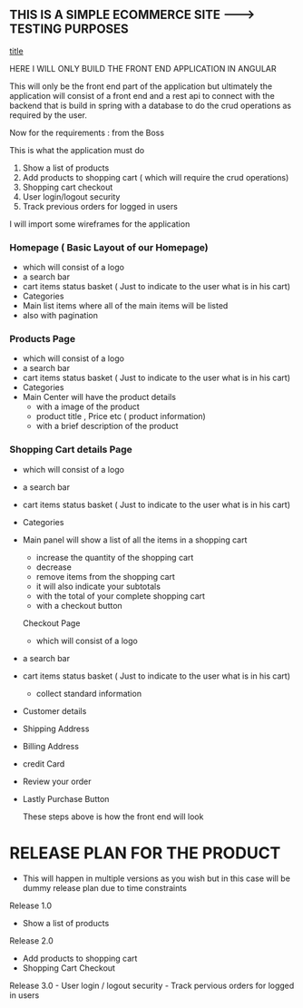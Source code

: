## THIS IS A SIMPLE ECOMMERCE SITE ---> TESTING PURPOSES
[title](https://drive.google.com/file/d/1z8Y5OdQzneRoL6P7dBaXB6obKWLWbgST/view?usp=sharing)

HERE I WILL ONLY BUILD THE FRONT END APPLICATION IN ANGULAR 

This will only be the front end part of the application but ultimately the application will consist of a front end and a rest api to connect with the backend that is build in 
spring with a database to do the crud operations as required by the user.

Now for the requirements : from the Boss

This is what the application must do
1. Show a list of products
2. Add products to shopping cart ( which will require the crud operations)
3. Shopping cart checkout
4. User login/logout security
5. Track previous orders for logged in users

I will import some wireframes for the application

### Homepage ( Basic Layout of our Homepage)
- which will consist of a logo
- a search bar 
- cart items status basket ( Just to indicate to the user what is in his cart)
- Categories 
- Main list items where all of the main items will be listed
- also with pagination 

### Products Page
- which will consist of a logo
- a search bar 
- cart items status basket ( Just to indicate to the user what is in his cart)
- Categories 
- Main Center will have the product details
  - with a image of the product
  - product title , Price etc ( product information)
  - with a brief description of the product

### Shopping Cart details Page
  - which will consist of a logo
- a search bar 
- cart items status basket ( Just to indicate to the user what is in his cart)
- Categories 
- Main panel will show a list of all the items in a shopping cart
  - increase the quantity of the shopping cart
  - decrease 
  - remove items from the shopping cart
  - it will also indicate your subtotals
  - with the total of your complete shopping cart
  - with a checkout button
  
  Checkout Page
    - which will consist of a logo
- a search bar 
- cart items status basket ( Just to indicate to the user what is in his cart)
  - collect standard information 
- Customer details
- Shipping Address
- Billing Address
- credit Card
- Review your order
- Lastly Purchase Button
  
  
  These steps above is how the front end will look
  
# RELEASE PLAN FOR THE PRODUCT
  -   This will happen in multiple versions as you wish but in this case will be dummy release plan due to time constraints
  
  Release 1.0
  - Show a list of products
  
  Release 2.0
   - Add products to shopping cart
   - Shopping Cart Checkout
  
  Release 3.0
    - User login / logout security
    - Track pervious orders for logged in users
   
  
  
  
  
  
  
  
  
  
  
  
  
  
  
  
  
